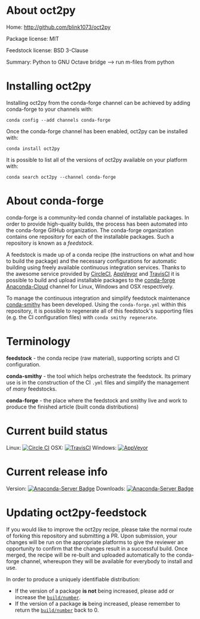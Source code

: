 About oct2py
============

Home: http://github.com/blink1073/oct2py

Package license: MIT

Feedstock license: BSD 3-Clause

Summary: Python to GNU Octave bridge --> run m-files from python



Installing oct2py
=================

Installing oct2py from the conda-forge channel can be achieved by adding conda-forge to your channels with:

```
conda config --add channels conda-forge
```

Once the conda-forge channel has been enabled, oct2py can be installed with:

```
conda install oct2py
```

It is possible to list all of the versions of oct2py available on your platform with:

```
conda search oct2py --channel conda-forge
```


About conda-forge
=================

conda-forge is a community-led conda channel of installable packages.
In order to provide high-quality builds, the process has been automated into the
conda-forge GitHub organization. The conda-forge organization contains one repository 
for each of the installable packages. Such a repository is known as a *feedstock*.

A feedstock is made up of a conda recipe (the instructions on what and how to build
the package) and the necessary configurations for automatic building using freely
available continuous integration services. Thanks to the awesome service provided by
[CircleCI](https://circleci.com/), [AppVeyor](http://www.appveyor.com/)
and [TravisCI](https://travis-ci.org/) it is possible to build and upload installable
packages to the [conda-forge](https://anaconda.org/conda-forge)
[Anaconda-Cloud](http://docs.anaconda.org/) channel for Linux, Windows and OSX respectively.

To manage the continuous integration and simplify feedstock maintenance
[conda-smithy](http://github.com/conda-forge/conda-smithy) has been developed.
Using the ``conda-forge.yml`` within this repository, it is possible to regenerate all of
this feedstock's supporting files (e.g. the CI configuration files) with ``conda smithy regenerate``.


Terminology
===========

**feedstock** - the conda recipe (raw material), supporting scripts and CI configuration.

**conda-smithy** - the tool which helps orchestrate the feedstock.
                   Its primary use is in the construction of the CI ``.yml`` files
                   and simplify the management of *many* feedstocks.

**conda-forge** - the place where the feedstock and smithy live and work to
                  produce the finished article (built conda distributions)

Current build status
====================
Linux: [![Circle CI](https://circleci.com/gh/conda-forge/oct2py-feedstock.svg?style=svg)](https://circleci.com/gh/conda-forge/oct2py-feedstock)
OSX: [![TravisCI](https://travis-ci.org/conda-forge/oct2py-feedstock.svg?branch=master)](https://travis-ci.org/conda-forge/oct2py-feedstock) 
Windows: [![AppVeyor](https://ci.appveyor.com/api/projects/status/github/conda-forge/oct2py-feedstock?svg=True)](https://ci.appveyor.com/project/conda-forge/oct2py-feedstock/branch/master)

Current release info
====================
Version: [![Anaconda-Server Badge](https://anaconda.org/conda-forge/oct2py/badges/version.svg)](https://anaconda.org/conda-forge/oct2py)
Downloads: [![Anaconda-Server Badge](https://anaconda.org/conda-forge/oct2py/badges/downloads.svg)](https://anaconda.org/conda-forge/oct2py)


Updating oct2py-feedstock
=========================

If you would like to improve the oct2py recipe, please take the normal
route of forking this repository and submitting a PR. Upon submission, your changes will
be run on the appropriate platforms to give the reviewer an opportunity to confirm that the
changes result in a successful build. Once merged, the recipe will be re-built and uploaded
automatically to the conda-forge channel, whereupon they will be available for everybody to
install and use.

In order to produce a uniquely identifiable distribution:
 * If the version of a package **is not** being increased, please add or increase
   the [``build/number``](http://conda.pydata.org/docs/building/meta-yaml.html#build-number-and-string). 
 * If the version of a package **is** being increased, please remember to return
   the [``build/number``](http://conda.pydata.org/docs/building/meta-yaml.html#build-number-and-string)
   back to 0.
